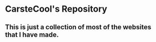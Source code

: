 <!DOCTYPE html>
<html>
<body>
	<h1>CarsteCool's Repository</h1>
	<h2>This is just a collection of most of the websites that I have made.</h2>
</body>
</html>
